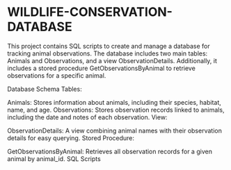 # WILDLIFE-CONSERVATION-DATABASE
This project contains SQL scripts to create and manage a database for tracking animal observations. The database includes two main tables: Animals and Observations, and a view ObservationDetails. Additionally, it includes a stored procedure GetObservationsByAnimal to retrieve observations for a specific animal.

Database Schema
Tables:

Animals: Stores information about animals, including their species, habitat, name, and age.
Observations: Stores observation records linked to animals, including the date and notes of each observation.
View:

ObservationDetails: A view combining animal names with their observation details for easy querying.
Stored Procedure:

GetObservationsByAnimal: Retrieves all observation records for a given animal by animal_id.
SQL Scripts
